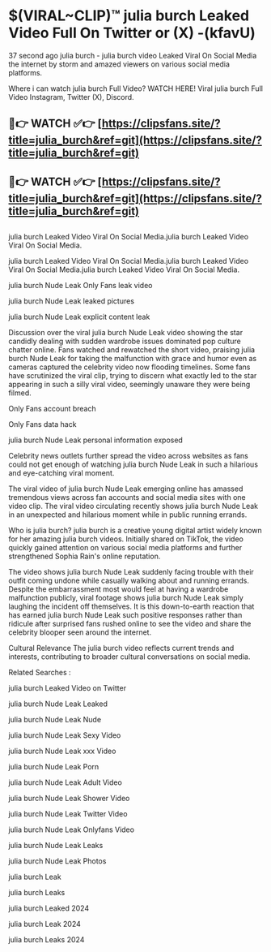 # $(VIRAL~CLIP)™ julia burch Leaked Video Full On Twitter or (X) -(kfavU)
37 second ago julia burch - julia burch video Leaked Viral On Social Media the internet by storm and amazed viewers on various social media platforms.

Where i can watch julia burch Full Video? WATCH HERE! Viral julia burch Full Video Instagram, Twitter (X), Discord.

## 🔴👉 WATCH ✅👉 [https://clipsfans.site/?title=julia_burch&ref=git](https://clipsfans.site/?title=julia_burch&ref=git)
## 🔴👉 WATCH ✅👉 [https://clipsfans.site/?title=julia_burch&ref=git](https://clipsfans.site/?title=julia_burch&ref=git)
##
julia burch Leaked Video Viral On Social Media.julia burch Leaked Video Viral On Social Media.

julia burch Leaked Video Viral On Social Media.julia burch Leaked Video Viral On Social Media.julia burch Leaked Video Viral On Social Media.

julia burch Nude Leak Only Fans leak video

julia burch Nude Leak leaked pictures

julia burch Nude Leak explicit content leak

Discussion over the viral julia burch Nude Leak video showing the star candidly dealing with sudden wardrobe issues dominated pop culture chatter online. Fans watched and rewatched the short video, praising julia burch Nude Leak for taking the malfunction with grace and humor even as cameras captured the celebrity video now flooding timelines. Some fans have scrutinized the viral clip, trying to discern what exactly led to the star appearing in such a silly viral video, seemingly unaware they were being filmed.


Only Fans account breach

Only Fans data hack

julia burch Nude Leak personal information exposed

Celebrity news outlets further spread the video across websites as fans could not get enough of watching julia burch Nude Leak in such a hilarious and eye-catching viral moment.


The viral video of julia burch Nude Leak emerging online has amassed tremendous views across fan accounts and social media sites with one video clip. The viral video circulating recently shows julia burch Nude Leak in an unexpected and hilarious moment while in public running errands.


Who is julia burch? julia burch is a creative young digital artist widely known for her amazing julia burch videos. Initially shared on TikTok, the video quickly gained attention on various social media platforms and further strengthened Sophia Rain's online reputation.

The video shows julia burch Nude Leak suddenly facing trouble with their outfit coming undone while casually walking about and running errands. Despite the embarrassment most would feel at having a wardrobe malfunction publicly, viral footage shows julia burch Nude Leak simply laughing the incident off themselves. It is this down-to-earth reaction that has earned julia burch Nude Leak such positive responses rather than ridicule after surprised fans rushed online to see the video and share the celebrity blooper seen around the internet.

Cultural Relevance The julia burch video reflects current trends and interests, contributing to broader cultural conversations on social media.

Related Searches :

julia burch Leaked Video on Twitter

julia burch Nude Leak Leaked

julia burch Nude Leak Nude

julia burch Nude Leak Sexy Video

julia burch Nude Leak xxx Video

julia burch Nude Leak Porn

julia burch Nude Leak Adult Video

julia burch Nude Leak Shower Video

julia burch Nude Leak Twitter Video

julia burch Nude Leak Onlyfans Video

julia burch Nude Leak Leaks

julia burch Nude Leak Photos

julia burch Leak

julia burch Leaks

julia burch Leaked 2024

julia burch Leak 2024

julia burch Leaks 2024
